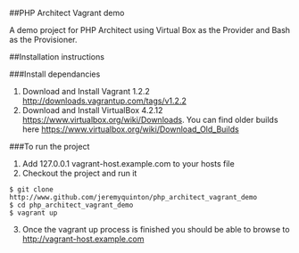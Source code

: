 ##PHP Architect Vagrant demo

A demo project for PHP Architect using Virtual Box as the Provider and Bash as the Provisioner.

##Installation instructions

###Install dependancies
1. Download and Install Vagrant 1.2.2 http://downloads.vagrantup.com/tags/v1.2.2
2. Download and Install VirtualBox 4.2.12 https://www.virtualbox.org/wiki/Downloads. You can find older builds here https://www.virtualbox.org/wiki/Download_Old_Builds

###To run the project
1. Add 127.0.0.1 vagrant-host.example.com to your hosts file
2. Checkout the project and run it

~~~~
$ git clone http://www.github.com/jeremyquinton/php_architect_vagrant_demo
$ cd php_architect_vagrant_demo
$ vagrant up
~~~~

3. Once the vagrant up process is finished you should be able to browse to http://vagrant-host.example.com
